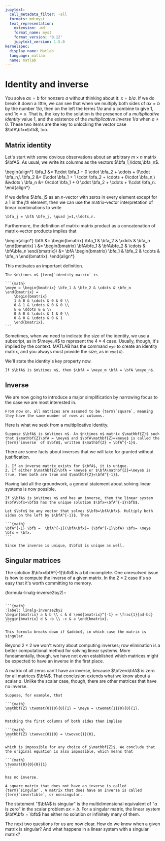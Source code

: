 ```yaml
---
jupytext:
  cell_metadata_filter: -all
  formats: md:myst
  text_representation:
    extension: .md
    format_name: myst
    format_version: '0.12'
    jupytext_version: 1.5.0
kernelspec:
  display_name: Matlab
  language: matlab
  name: matlab
---
```


# Identity and inverse

You solve $ax=b$ for nonzero $a$ without thinking about it: $x=b/a$. If we do break it down a little, we can see that when we multiply both sides of $ax=b$ by the number $1/a$, then on the left the terms $1/a$ and $a$ combine to give $1$, and $1x=x$. That is, the key to the solution is the presence of a *multiplicative identity* value $1$, and the existence of the *multiplicative inverse* $1/a$ when $a\neq 0$. These two items are the key to unlocking the vector case $\bfA\bfx=\bfb$, too.

## Matrix identity

Let's start with some obvious observations about an arbitrary $m\times n$ matrix $\bfA$. As usual, we write its columns as the vectors $\bfa_1,\ldots,\bfa_n$.

\begin{align*}
\bfa_1 &= 1\cdot \bfa_1 + 0 \cdot \bfa_2 + \cdots + 0\cdot \bfa_n,\\
\bfa_2 &= 0\cdot \bfa_1 + 1 \cdot \bfa_2 + \cdots + 0\cdot \bfa_n,\\
&\vdots \\
\bfa_n &= 0\cdot \bfa_1 + 0 \cdot \bfa_2 + \cdots + 1\cdot \bfa_n.
\end{align*}

If we define $\bfe_j$ as an $n$-vector with zeros in every element except for a $1$ in the $j$th element, then we can use the matrix-vector interpretation of linear combinations to write

```{math}
\bfa_j = \bfA \bfe_j, \quad j=1,\ldots,n.
```

Furthermore, the definition of matrix-matrix product as a concatenation of matrix-vector products implies that

\begin{align*}
\bfA &= \begin{bmatrix} \bfa_1 & \bfa_2 & \cdots & \bfa_n \end{bmatrix} \\
	&=  \begin{bmatrix} \bfA\bfe_1 & \bfA\bfe_2 & \cdots & \bfA\bfe_n \end{bmatrix}\\
	&=  \bfA \begin{bmatrix} \bfe_1 & \bfe_2 & \cdots & \bfe_n \end{bmatrix}.
\end{align*}

This motivates an important definition.

````{proof:definition} Identity matrix
The $n\times n$ {term}`identity matrix` is

```{math}
\meye = \begin{bmatrix} \bfe_1 & \bfe_2 & \cdots & \bfe_n \end{bmatrix} = 
	\begin{bmatrix}
	1 & 0 & \cdots & 0 & 0 \\
	0 & 1 & \cdots & 0 & 0 \\
	& & \ddots & & \\
	0 & 0 & \cdots & 1 & 0 \\
	0 & 0 & \cdots & 0 & 1
	\end{bmatrix}.
```
````

Sometimes, when we need to indicate the size of the identity, we use a subscript, as in $\meye_4$ to represent the $4\times 4$ case. Usually, though, it's implied by the context.
MATLAB has the command `eye` to create an identity matrix, and you always must provide the size, as in `eye(4)`.

We'll state the identity's key property now.

````{proof:theorem} Multiplicative identity
If $\bfA$ is $m\times n$, then $\bfA = \meye_m \bfA = \bfA \meye_n$.
````

## Inverse

We are now going to introduce a major simplification by narrowing focus to the case we are most interested in.

```{note}
From now on, all matrices are assumed to be {term}`square`, meaning they have the same number of rows as columns.
```

Here is what we seek from a multiplicative identity.

````{proof:definition} Inverse
Suppose $\bfA$ is $n\times n$. An $n\times n$ matrix $\mathbf{Z}$ such that $\mathbf{Z}\bfA = \meye$ and $\bfA\mathbf{Z}=\meye$ is called the {term}`inverse` of $\bfA$, written $\mathbf{Z} = \bfA^{-1}$.
````

There are some facts about inverses that we will take for granted without justification.

````{proof:property}
1. If an inverse matrix exists for $\bfA$, it is unique.
2. If either $\mathbf{Z}\bfA = \meye$ or $\bfA\mathbf{Z}=\meye$ is true, then both are true and $\mathbf{Z}=\bfA^{-1}$.
````

Having laid all the groundwork, a general statement about solving linear systems is now possible.

````{proof:theorem}
If $\bfA$ is $n\times n$ and has an inverse, then the linear system $\bfA\bfx=\bfb$ has the unique solution $\bfx=\bfA^{-1}\bfb$.
````

````{proof:proof}
Let $\bfx$ be any vector that solves $\bfb=\bfA\bfx$. Multiply both sides on the left by $\bfA^{-1}$. Then

```{math}
\bfA^{-1} \bfb =  \bfA^{-1}(\bfA\bfx)= (\bfA^{-1}\bfA) \bfx= \meye \bfx = \bfx.
```

Since the inverse is unique, $\bfx$ is unique as well.
````

## Singular matrices

The solution $\bfx=\bfA^{-1}\bfb$ is a bit incomplete. One unresolved issue is how to compute the inverse of a given matrix. In the $2\times 2$ case it's so easy that it's worth committing to memory.

(formula-linalg-inverse2by2)=

````{proof:formula} Inverse of $2\times 2$

```{math}
:label: linalg-inverse2by2
\begin{bmatrix} a & b \\ c & d \end{bmatrix}^{-1} = \frac{1}{ad-bc} \begin{bmatrix} d & -b \\ -c & a \end{bmatrix}.
```

This formula breaks down if $ad=bc$, in which case the matrix is singular. 
````

Beyond $2\times 2$ we won't worry about computing inverses; row elimination is a better computational method for solving linear systems. More fundamentally, though, we have not even established which matrices might be expected to have an inverse in the first place.

A matrix of all zeros can't have an inverse, because $\bfzero\bfA$ is zero for all matrices $\bfA$. That conclusion extends what we know about a scalar $a$. Unlike the scalar case, though, there are other matrices that have no inverse.

````{proof:example}
Suppose, for example, that

```{math}
\mathbf{Z} \twomat{0}{0}{0}{1} = \meye = \twomat{1}{0}{0}{1}.
```

Matching the first columns of both sides then implies

```{math}
\mathbf{Z} \twovec{0}{0} = \twovec{1}{0},
```

which is impossible for any choice of $\mathbf{Z}$. We conclude that the original equation is also impossible, which means that 

```{math}
\twomat{0}{0}{0}{1}
```

has no inverse.
````

````{proof:definition} Singular matrix
A square matrix that does not have an inverse is called {term}`singular`. A matrix that does have an inverse is called {term}`invertible`, or nonsingular.
````

The statement "$\bfA$ is singular" is the multidimensional equivalent of "$a$ is zero" in the scalar problem $ax=b$. For a singular matrix, the linear system $\bfA\bfx = \bfb$ has either no solution or infinitely many of them.

The next two questions for us are now clear. How do we know when a given matrix is singular? And what happens in a linear system with a singular matrix?
